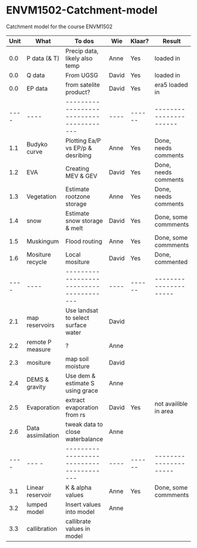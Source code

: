 # ENVM1502-Catchment-model
Catchment model for the course ENVM1502


| Unit        | What                | To dos                                 | Wie   | Klaar? |  Result               |
| ----        | ----                |--------------------------------------- | ----  | ------ | --------------------- |
| 0.0         | P data (& T)        | Precip data, likely also temp          | Anne  | Yes    | loaded in             |  
| 0.0         | Q data              | From UGSG                              | David | Yes    | loaded in             |  
| 0.0         | EP data             | from satelite product?                 | David | Yes    | era5 loaded in        | 
| ----        | ----                |--------------------------------------- | ----  | ------ |---------------------- |
| 1.1         | Budyko curve        | Plotting Ea/P vs EP/p &  desribing     | Anne  | Yes    | Done, needs comments  |  
| 1.2         | EVA                 | Creating MEV & GEV                     | David | Yes    | Done, needs comments  |
| 1.3         | Vegetation          | Estimate rootzone storage              | Anne  | Yes    | Done, needs comments  |
| 1.4         | snow                | Estimate snow storage & melt           | David | Yes    | Done, some commments  |  
| 1.5         | Muskingum           | Flood routing                          | Anne  | Yes    | Done, some commments  |
| 1.6         | Mositure recycle    | Local mositure                         | David | Yes    | Done, commented       |
| ----        | ----                |--------------------------------------- | ----  | ------ | --------------------- |
| 2.1         | map reservoirs      | Use landsat to select surface water    | David |        |                       |
| 2.2         | remote P measure    | ?                                      | Anne  |        |                       |
| 2.3         | mositure            | map soil moisture                      | David |        |                       |
| 2.4         | DEMS & gravity      | Use dem & estimate S using grace       | Anne  |        |                       |
| 2.5         | Evaporation         | extract evaporation from rs            | David | Yes    | not availible in area |
| 2.6         | Data assimilation   | tweak data to close waterbalance       | Anne  |        |                       |
| ----        | ---               - |--------------------------------------- | ----  | ------ | --------------------- |
| 3.1         | Linear reservoir    | K & alpha values                       | Anne  | Yes    | Done, some commments  |
| 3.2         | lumped model        | Insert values into model               | Anne  |        |                       |
| 3.3         | callibration        | callibrate values in model             |       |        |                       |